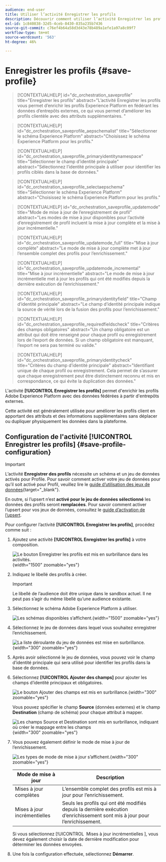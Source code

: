 ```yaml
---
audience: end-user
title: Utiliser l’activité Enregistrer les profils
description: Découvrir comment utiliser l’activité Enregistrer les profils
exl-id: 1c840838-32d5-4ceb-8430-835a235b7436
source-git-commit: c76ef4b64a58d3d43e78b489a1efe1a97a8c09f7
workflow-type: tm+mt
source-wordcount: '563'
ht-degree: 46%

---
```


# Enregistrer les profils {#save-profile}

>[!CONTEXTUALHELP]
>id="dc_orchestration_saveprofile"
>title="Enregistrer les profils"
>abstract="L’activité Enregistrer les profils vous permet d’enrichir les profils Experience Platform en fédérant les données d’entrepôts externes, ce qui vous permet d’améliorer les profils clientèle avec des attributs supplémentaires. "

>[!CONTEXTUALHELP]
>id="dc_orchestration_saveprofile_aepschemalist"
>title="Sélectionner le schéma Experience Platform"
>abstract="Choisissez le schéma Experience Platform pour les profils."

>[!CONTEXTUALHELP]
>id="dc_orchestration_saveprofile_primaryidentitynamespace"
>title="Sélectionner le champ d’identité principale"
>abstract="Sélectionnez l’identité principale à utiliser pour identifier les profils ciblés dans la base de données."

>[!CONTEXTUALHELP]
>id="dc_orchestration_saveprofile_selectaepschema"
>title="Sélectionner le schéma Experience Platform"
>abstract="Choisissez le schéma Experience Platform pour les profils."

>[!CONTEXTUALHELP]
>id="dc_orchestration_saveprofile_updatemode"
>title="Mode de mise à jour de l’enregistrement de profil"
>abstract="Les modes de mise à jour disponibles pour l’activité d’enregistrement de profil incluent la mise à jour complète et la mise à jour incrémentielle."

>[!CONTEXTUALHELP]
>id="dc_orchestration_saveprofile_updatemode_full"
>title="Mise à jour complète"
>abstract="Le mode de mise à jour complète met à jour l’ensemble complet des profils pour l’enrichissement."

>[!CONTEXTUALHELP]
>id="dc_orchestration_saveprofile_updatemode_incremental"
>title="Mise à jour incrémentielle"
>abstract="Le mode de mise à jour incrémentielle met à jour les profils qui ont été modifiés depuis la dernière exécution de l’enrichissement."

>[!CONTEXTUALHELP]
>id="dc_orchestration_saveprofile_primaryidentityfield"
>title="Champ d’identité principale"
>abstract="Le champ d’identité principale indique la source de vérité lors de la fusion des profils pour l’enrichissement."

>[!CONTEXTUALHELP]
>id="dc_orchestration_saveprofile_requiredfieldscheck"
>title="Critères des champs obligatoires"
>abstract="Un champ obligatoire est un attribut qui doit être renseigné pour chaque profil ou enregistrement lors de l’export de données. Si un champ obligatoire est manquant, l’export ne sera pas terminé ou valide."

>[!CONTEXTUALHELP]
>id="dc_orchestration_saveprofile_primaryidentitycheck"
>title="Critères du champ d’identité principale"
>abstract="Identifiant unique de chaque profil ou enregistrement. Cela permet de s’assurer que chaque enregistrement peut être distinctement reconnu et mis en correspondance, ce qui évite la duplication des données."

L&#39;activité **[!UICONTROL Enregistrer les profils]** permet d&#39;enrichir les profils Adobe Experience Platform avec des données fédérées à partir d&#39;entrepôts externes.

Cette activité est généralement utilisée pour améliorer les profils client en apportant des attributs et des informations supplémentaires sans déplacer ou dupliquer physiquement les données dans la plateforme.

## Configuration de l&#39;activité [!UICONTROL Enregistrer les profils] {#save-profile-configuration}

>[!IMPORTANT]
>
>L’activité **Enregistrer des profils** nécessite un schéma et un jeu de données activés pour Profile. Pour savoir comment activer votre jeu de données pour qu’il soit activé pour Profil, veuillez lire le [guide d’utilisation des jeux de données](https://experienceleague.adobe.com/fr/docs/experience-platform/catalog/datasets/user-guide#enable-profile){target="_blank"}.
>
>En outre, si l’upsert n’est **activé pour le jeu de données sélectionné** les données des profils seront **remplacées**. Pour savoir comment activer l’upsert pour vos jeux de données, consultez le [guide d’activation de l’upsert](https://experienceleague.adobe.com/fr/docs/experience-platform/catalog/datasets/enable-upsert).

Pour configurer l’activité **[!UICONTROL Enregistrer les profils]**, procédez comme suit :

1. Ajoutez une activité **[!UICONTROL Enregistrer les profils]** à votre composition.

   ![Le bouton Enregistrer les profils est mis en surbrillance dans les activités.](../assets/save-profiles/save-profiles.png){width="1500" zoomable="yes"}

1. Indiquez le libellé des profils à créer.

   >[!IMPORTANT]
   >
   >Le libellé de l’audience doit être unique dans le sandbox actuel. Il ne peut pas s’agir du même libellé qu’une audience existante.

1. Sélectionnez le schéma Adobe Experience Platform à utiliser.

   ![Les schémas disponibles s’affichent.](../assets/save-profiles/select-schema.png){width="1500" zoomable="yes"}

1. Sélectionnez le jeu de données dans lequel vous souhaitez enregistrer l’enrichissement.

   ![La liste déroulante du jeu de données est mise en surbrillance.](../assets/save-profiles/select-dataset.png){width="300" zoomable="yes"}

1. Après avoir sélectionné le jeu de données, vous pouvez voir le champ d’identité principale qui sera utilisé pour identifier les profils dans la base de données.

1. Sélectionnez **[!UICONTROL Ajouter des champs]** pour ajouter les champs d’identité principaux et obligatoires.

   ![Le bouton Ajouter des champs est mis en surbrillance.](../assets/save-profiles/add-fields.png){width="300" zoomable="yes"}

   Vous pouvez spécifier le champ **Source** (données externes) et le champ **Destination** (champ de schéma) pour chaque attribut à mapper.

   ![Les champs Source et Destination sont mis en surbrillance, indiquant où créer le mappage entre les champs](../assets/save-profiles/specify-mapping.png){width="300" zoomable="yes"}

1. Vous pouvez également définir le mode de mise à jour de l’enrichissement.

   ![Les types de mode de mise à jour s’affichent.](../assets/save-profiles/select-update-mode.png){width="300" zoomable="yes"}

   | Mode de mise à jour | Description |
   | ----------- | ----------- |
   | Mises à jour complètes | L’ensemble complet des profils est mis à jour pour l’enrichissement. |
   | Mises à jour incrémentielles | Seuls les profils qui ont été modifiés depuis la dernière exécution d’enrichissement sont mis à jour pour l’enrichissement. |

   Si vous sélectionnez [!UICONTROL &#x200B; Mises à jour incrémentielles &#x200B;], vous devez également choisir la date de dernière modification pour déterminer les données envoyées.

1. Une fois la configuration effectuée, sélectionnez **Démarrer**.
